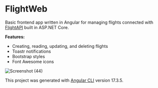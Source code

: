 # FlightWeb

Basic frontend app written in Angular for managing flights connected with [FlightAPI](https://github.com/Timek12/FlightAPI) built in ASP.NET Core.

**Features:**
- Creating, reading, updating, and deleting flights
- Toastr notifications
- Bootstrap styles
- Font Awesome icons

![Screenshot (44)](https://github.com/Timek12/FlightWeb/assets/105653616/9aead8d5-8479-4f2a-8329-23214c5911ea)

This project was generated with [Angular CLI](https://github.com/angular/angular-cli) version 17.3.5.
